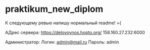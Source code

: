 # praktikum_new_diplom
К следующему ревью напишу нормальный readme! =(

АДрес сервера:
https://delovoynos.hopto.org/
158.160.27.232:6000

Администратор:
Логин: admin@mail.ru
Пароль: admin